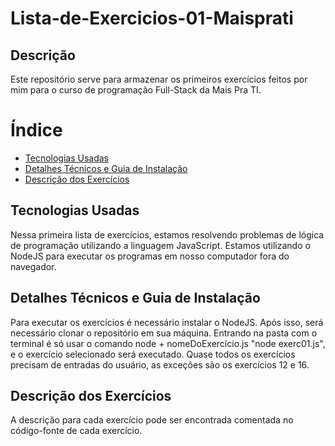 # Lista-de-Exercicios-01-Maisprati
## Descrição
Este repositório serve para armazenar os primeiros exercícios feitos por mim para o curso de programação Full-Stack da Mais Pra TI.

# Índice
- [Tecnologias Usadas](#tecnologias-usadas)
- [Detalhes Técnicos e Guia de Instalação](#detalhes-técnicos-e-guia-de-instalação)
- [Descrição dos Exercícios](#descrição-dos-exercícios)

## Tecnologias Usadas
Nessa primeira lista de exercícios, estamos resolvendo problemas de lógica de programação utilizando a linguagem JavaScript.
Estamos utilizando o NodeJS para executar os programas em nosso computador fora do navegador.

## Detalhes Técnicos e Guia de Instalação
Para executar os exercícios é necessário instalar o NodeJS.
Após isso, será necessário clonar o repositório em sua máquina.
Entrando na pasta com o terminal é só usar o comando node + nomeDoExercício.js
"node exerc01.js", e o exercício selecionado será executado.
Quase todos os exercícios precisam de entradas do usuário, as exceções são os exercícios 12 e 16.

## Descrição dos Exercícios
A descrição para cada exercício pode ser encontrada comentada no código-fonte de cada exercício.